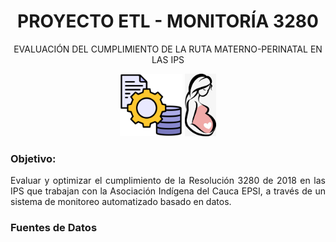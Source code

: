 <div align="center">
  <h1>PROYECTO ETL - MONITORÍA 3280</h1>
  <p>EVALUACIÓN DEL CUMPLIMIENTO DE LA RUTA MATERNO-PERINATAL EN LAS IPS</p>
  <img src="https://github.com/ManuelG09/Equipo-4-GYA/blob/main/images/etl.png" width="100">
  <img src="https://github.com/ManuelG09/Equipo-4-GYA/blob/main/images/Gestante.jpg" width ="50">
</div>

<div align="justify">
  <h3>Objetivo:</h3> Evaluar y optimizar el cumplimiento de la Resolución 3280 de 2018 en las IPS que trabajan con la Asociación Indígena del Cauca EPSI, a través de un sistema de monitoreo automatizado basado en datos.
</div>
<div align="justify">
  <p></p>
</div>
<div align="justify">
  <h3>Fuentes de Datos</h3>
</div>
